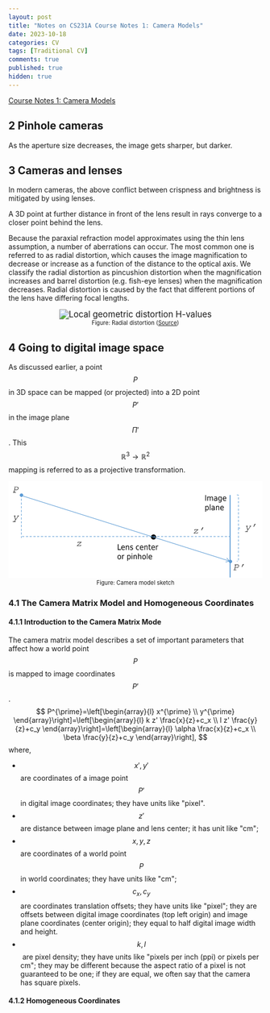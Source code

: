 ```yaml
---
layout: post
title: "Notes on CS231A Course Notes 1: Camera Models"
date: 2023-10-18
categories: CV
tags: [Traditional CV]
comments: true
published: true
hidden: true
---
```


[Course Notes 1: Camera Models](https://web.stanford.edu/class/cs231a/course_notes/01-camera-models.pdf)

## 2 Pinhole cameras

As the aperture size decreases, the image gets sharper, but darker.

## 3 Cameras and lenses

In modern cameras, the above conflict between crispness and brightness is mitigated by using lenses.

A 3D point at further distance in front of the lens result in rays converge to a closer point behind the lens.

Because the paraxial refraction model approximates using the thin lens assumption, a number of aberrations can occur. The most common one is referred to as radial distortion, which causes the image magnification to decrease or increase as a function of the distance to the optical axis. We classify the radial distortion as pincushion distortion when the magnification increases and barrel distortion (e.g. fish-eye lenses) when the magnification decreases. Radial distortion is caused by the fact that different portions of the lens have differing focal lengths.

<div align='center'>
<figure>
<img src="https://www.image-engineering.de/content/library/image-quality/distortion/local_geometric_distortion.png" alt="Local geometric distortion H-values" style="zoom:120%;" />
<figcaption style="font-size: 80%;"> Figure: Radial distortion (<a href="https://www.image-engineering.de/library/image-quality/factors/1062-distortion">Source</a>)</figcaption>
</figure>
</div>

## 4 Going to digital image space

As discussed earlier, a point $$ P $$ in 3D space can be mapped (or projected) into a 2D point $$ P' $$ in the image plane $$ \Pi' $$. This $$ \mathbb{R}^3 \to \mathbb{R}^2 $$ mapping is referred to as a projective transformation.



<div align='center'>
<img src="../../../pictures/camera-model-sketch.png" alt="camera-model-sketch" style="zoom: 75%;" />
<figcaption style="font-size: 80%;"> Figure: Camera model sketch </figcaption>
</div>


### 4.1 The Camera Matrix Model and Homogeneous Coordinates

#### 4.1.1 Introduction to the Camera Matrix Mode

The camera matrix model describes a set of important parameters that affect how a world point $$ P $$ is mapped to image coordinates $$ P' $$.
$$
P^{\prime}=\left[\begin{array}{l}
x^{\prime} \\
y^{\prime}
\end{array}\right]=\left[\begin{array}{l}
k z' \frac{x}{z}+c_x \\
l z' \frac{y}{z}+c_y
\end{array}\right]=\left[\begin{array}{l}
\alpha \frac{x}{z}+c_x \\
\beta \frac{y}{z}+c_y
\end{array}\right],
$$
where,

* $$x', y'$$ are coordinates of a image point $$ P' $$ in digital image coordinates; they have units like "pixel".
* $$ z' $$ are distance between image plane and lens center; it has unit like "cm";
* $$x, y, z$$ are coordinates of a world point $$ P $$ in world coordinates; they have units like "cm";
* $$ c_x, c_y $$ are coordinates translation offsets; they have units like "pixel"; they are offsets between digital image coordinates (top left origin) and image plane coordinates (center origin); they equal to half digital image width and height.
* $$ k, l $$​ are pixel density; they have units like "pixels per inch (ppi) or pixels per cm"; they may be different because the aspect ratio of a pixel is not guaranteed to be one; if they are equal, we often say that the camera has square pixels.

#### 4.1.2 Homogeneous Coordinates



